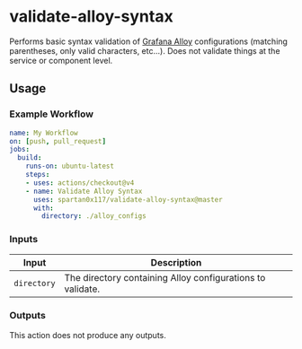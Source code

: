 # validate-alloy-syntax

Performs basic syntax validation of [Grafana Alloy](https://github.com/grafana/alloy) configurations (matching parentheses, only valid characters, etc...). Does not validate things at the service or component level. 

## Usage

### Example Workflow
```yaml
name: My Workflow
on: [push, pull_request]
jobs:
  build:
    runs-on: ubuntu-latest
    steps:
    - uses: actions/checkout@v4
    - name: Validate Alloy Syntax
      uses: spartan0x117/validate-alloy-syntax@master
      with:
        directory: ./alloy_configs
```

### Inputs

| Input                                                | Description                                   |
|------------------------------------------------------|-----------------------------------------------|
| `directory`  | The directory containing Alloy configurations to validate.                            |

### Outputs

This action does not produce any outputs.
